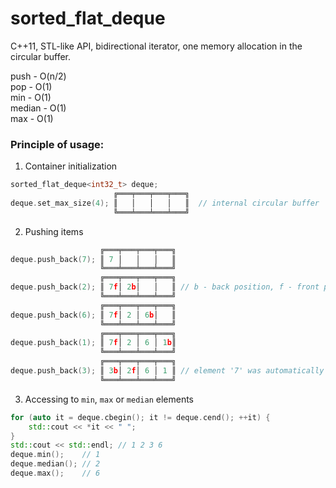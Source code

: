 # sorted_flat_deque

C++11, STL-like API, bidirectional iterator, one memory allocation in the circular buffer.

push - O(n/2)  
pop - O(1)  
min - O(1)  
median - O(1)  
max - O(1)  

### Principle of usage:
1. Container initialization
```cpp
sorted_flat_deque<int32_t> deque;
                       ╔═══╤═══╤═══╤═══╗
deque.set_max_size(4); ║   │   │   │   ║  // internal circular buffer
                       ╚═══╧═══╧═══╧═══╝
```
2. Pushing items
```cpp
                    ╔═══╤═══╤═══╤═══╗
deque.push_back(7); ║ 7 │   │   │   ║
                    ╚═══╧═══╧═══╧═══╝
                    ╔═══╤═══╤═══╤═══╗
deque.push_back(2); ║ 7f│ 2b│   │   ║ // b - back position, f - front position
                    ╚═══╧═══╧═══╧═══╝
                    ╔═══╤═══╤═══╤═══╗
deque.push_back(6); ║ 7f│ 2 │ 6b│   ║
                    ╚═══╧═══╧═══╧═══╝
                    ╔═══╤═══╤═══╤═══╗
deque.push_back(1); ║ 7f│ 2 │ 6 │ 1b║
                    ╚═══╧═══╧═══╧═══╝
                    ╔═══╤═══╤═══╤═══╗
deque.push_back(3); ║ 3b│ 2f│ 6 │ 1 ║ // element '7' was automatically removed from front
                    ╚═══╧═══╧═══╧═══╝
```
3. Accessing to `min`, `max` or `median` elements
```cpp
for (auto it = deque.cbegin(); it != deque.cend(); ++it) {
    std::cout << *it << " ";
}
std::cout << std::endl; // 1 2 3 6
deque.min();    // 1
deque.median(); // 2
deque.max();    // 6
```
